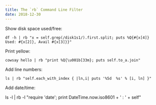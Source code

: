 ```yaml
---
title: The `rb` Command Line Filter
date: 2018-12-30
---
```


Show disk space used/free:

`df -h | rb "x = self.grep(/disk1s1/).first.split; puts %Q{#{x[4]} Used: #{x[2]}, Avail #{x[3]}}"`


Print yellow:

`cowsay hello | rb "print %Q{\u001b[33m}; puts self.to_a.join"`


Add line numbers:

`ls | rb "self.each_with_index { |ln,i| puts '%5d  %s' % [i, ln] }"`


Add date/time:

ls -l | rb -l "require 'date'; print DateTime.now.iso8601 + ' : ' + self"
